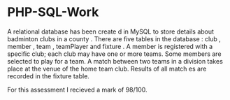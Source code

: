 # PHP-SQL-Work
A relational  database has been create d
in MySQL 
to store details about
badminton clubs in a county
. 
There are five tables
in the database
: 
club
, 
member
, 
team
, 
teamPlayer
and 
fixture
. 
A member is 
registered with a 
specific club; each club may have one or more teams. Some members are selected to 
play for a team.
A match between
two teams in a division 
takes place at the venue of the home 
team club. 
Results of 
all
match
es
are recorded 
in
the 
fixture
table.

For this assessment I recieved a mark of 98/100.

